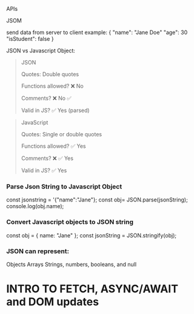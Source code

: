 APIs

JSOM 

send data from server to client 
example:
{
    "name": "Jane Doe"
    "age": 30
    "isStudent": false
}


JSON vs Javascript Object:

>JSON
>
>Quotes: Double quotes
>
>Functions allowed?	❌ No
>
>Comments?	❌ No	✅
>
>Valid in JS?	✅ Yes (parsed)


>JavaScript 
>
>Quotes: Single or double quotes
>
>Functions allowed?	✅ Yes
>
>Comments?	❌ ✅ Yes
>
>Valid in JS? ✅ Yes


### Parse Json String to Javascript Object
const jsonstring = '{"name":"Jane"};
const obj= JSON.parse(jsonString);
console.log(obj.name);


### Convert Javascript objects to JSON string
const obj = { name: "Jane" };
const jsonString = JSON.stringify(obj);

### JSON can represent:
Objects
Arrays
Strings, numbers, booleans, and null


# INTRO TO FETCH, ASYNC/AWAIT and DOM updates